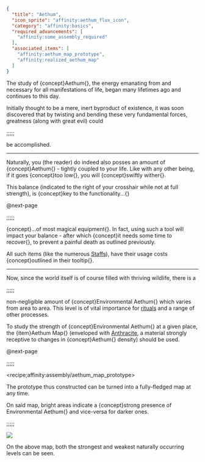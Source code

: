 ```json
{
  "title": "Aethum",
  "icon_sprite": "affinity:aethum_flux_icon",
  "category": "affinity:basics",
  "required_advancements": [
    "affinity:some_assembly_required"
  ],
  "associated_items": [
    "affinity:aethum_map_prototype",
    "affinity:realized_aethum_map"
  ]
}
```

The study of {concept}Aethum{}, the energy emanating from and necessary for all manifestations of life, began many
lifetimes ago and continues to this day.


Initially thought to be a mere, inert byproduct of existence, it was soon discovered that by twisting and bending these
very fundamental forces, greatness (along with great evil) could

;;;;;

be accomplished. 

---

Naturally, you (the reader) do indeed also posses an amount of {concept}Aethum{} - tightly coupled to your life. Like
with any other being, if it goes {concept}too low{}, you will {concept}swiftly wither{}. 


This balance (indicated to the right of your crosshair while not at full strength), is {concept}key to the 
functionality...{}


@next-page

;;;;;

{concept}...of most magical equipment{}. In fact, using such a tool will impact your balance - after which {concept}it 
needs some time to recover{}, to prevent a painful death as outlined previously.


All such items (like the numerous [Staffs](^affinity:staffs)), have their usage costs {concept}outlined in their tooltip{}.

---

Now, since the world itself is of course filled with thriving wildlife, there is a

;;;;;

non-negligible amount of {concept}Environmental Aethum{} which varies from area to area. This level is of vital
importance for [rituals](^affinity:conducting_rituals) and a range of other processes.

To study the strength of {concept}Environmental Aethum{} at a given place, the {item}Aethum Map{} (enveloped with 
[Anthracite](^affinity:anthracite_extration), a material strongly receptive to changes in {concept}Aethum{} density)
should be used.


@next-page

;;;;;

<recipe;affinity:assembly/aethum_map_prototype>

The prototype thus constructed can be turned into a fully-fledged map at any time.


On said map, bright areas indicate a {concept}strong presence of Environmental Aethum{} and vice-versa for darker ones.

;;;;;

![](affinity:textures/gui/wispen_testament/aethum_map.png,fit)

On the above map, both the strongest and weakest naturally occurring levels can be seen.
